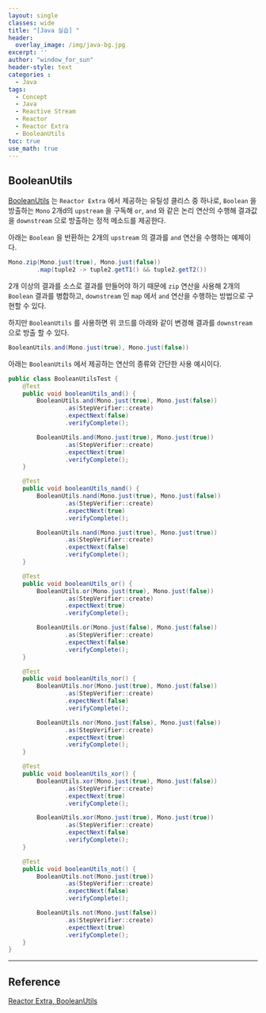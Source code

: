 ```yaml
--- 
layout: single
classes: wide
title: "[Java 실습] "
header:
  overlay_image: /img/java-bg.jpg 
excerpt: ''
author: "window_for_sun"
header-style: text
categories :
  - Java
tags:
  - Concept
  - Java
  - Reactive Stream
  - Reactor
  - Reactor Extra
  - BooleanUtils
toc: true 
use_math: true
---  
```


## BooleanUtils
[BooleanUtils](https://projectreactor.io/docs/extra/release/api/index.html?reactor/function/TupleUtils.html)
는 `Reactor Extra` 에서 제공하는 유틸성 클리스 중 하나로, 
`Boolean` 을 방출하는 `Mono` 2개d의 `upstream` 을 구독해 `or`, `and` 와 같은 논리 연산의 수행해 결과값을 `downstream` 으로 방출하는 정적 메소드를 제공한다.  

아래는 `Boolean` 을 반환하는 2개의 `upstream` 의 결과를 `and` 연산을 수행하는 예제이다.  

```java
Mono.zip(Mono.just(true), Mono.just(false))
        .map(tuple2 -> tuple2.getT1() && tuple2.getT2())
```  

2개 이상의 결과를 소스로 결과를 만들어야 하기 때문에 `zip` 연산을 사용해 2개의 `Boolean` 결과를 병합하고, 
`downstream` 인 `map` 에서 `and` 연산을 수행하는 방법으로 구현할 수 있다.  

하지만 `BooleanUtils` 를 사용하면 위 코드를 아래와 같이 변경해 결과를 `downstream` 으로 방출 할 수 있다.  

```java
BooleanUtils.and(Mono.just(true), Mono.just(false))
```  

아래는 `BooleanUtils` 에서 제공하는 연산의 종류와 간단한 사용 예시이다.  

```java
public class BooleanUtilsTest {
    @Test
    public void booleanUtils_and() {
        BooleanUtils.and(Mono.just(true), Mono.just(false))
                .as(StepVerifier::create)
                .expectNext(false)
                .verifyComplete();

        BooleanUtils.and(Mono.just(true), Mono.just(true))
                .as(StepVerifier::create)
                .expectNext(true)
                .verifyComplete();
    }

    @Test
    public void booleanUtils_nand() {
        BooleanUtils.nand(Mono.just(true), Mono.just(false))
                .as(StepVerifier::create)
                .expectNext(true)
                .verifyComplete();

        BooleanUtils.nand(Mono.just(true), Mono.just(true))
                .as(StepVerifier::create)
                .expectNext(false)
                .verifyComplete();
    }

    @Test
    public void booleanUtils_or() {
        BooleanUtils.or(Mono.just(true), Mono.just(false))
                .as(StepVerifier::create)
                .expectNext(true)
                .verifyComplete();

        BooleanUtils.or(Mono.just(false), Mono.just(false))
                .as(StepVerifier::create)
                .expectNext(false)
                .verifyComplete();
    }

    @Test
    public void booleanUtils_nor() {
        BooleanUtils.nor(Mono.just(true), Mono.just(false))
                .as(StepVerifier::create)
                .expectNext(false)
                .verifyComplete();

        BooleanUtils.nor(Mono.just(false), Mono.just(false))
                .as(StepVerifier::create)
                .expectNext(true)
                .verifyComplete();
    }

    @Test
    public void booleanUtils_xor() {
        BooleanUtils.xor(Mono.just(true), Mono.just(false))
                .as(StepVerifier::create)
                .expectNext(true)
                .verifyComplete();

        BooleanUtils.xor(Mono.just(true), Mono.just(true))
                .as(StepVerifier::create)
                .expectNext(false)
                .verifyComplete();
    }

    @Test
    public void booleanUtils_not() {
        BooleanUtils.not(Mono.just(true))
                .as(StepVerifier::create)
                .expectNext(false)
                .verifyComplete();

        BooleanUtils.not(Mono.just(false))
                .as(StepVerifier::create)
                .expectNext(true)
                .verifyComplete();
    }
}
```  



---
## Reference
[Reactor Extra, BooleanUtils](https://projectreactor.io/docs/extra/release/api/index.html?reactor/function/TupleUtils.html)

